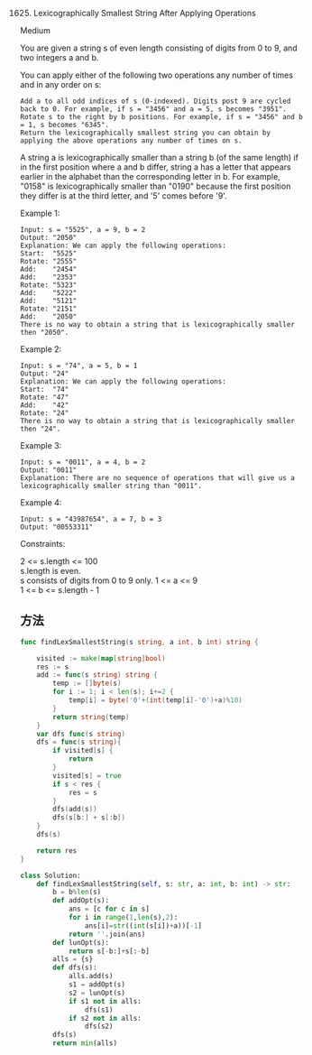 1625. Lexicographically Smallest String After Applying Operations


Medium


You are given a string s of even length consisting of digits from 0 to 9, and two integers a and b.

You can apply either of the following two operations any number of times and in any order on s:

```
Add a to all odd indices of s (0-indexed). Digits post 9 are cycled back to 0. For example, if s = "3456" and a = 5, s becomes "3951".
Rotate s to the right by b positions. For example, if s = "3456" and b = 1, s becomes "6345".
Return the lexicographically smallest string you can obtain by applying the above operations any number of times on s.
```

A string a is lexicographically smaller than a string b (of the same length) if in the first position where a and b differ, string a has a letter that appears earlier in the alphabet than the corresponding letter in b. For example, "0158" is lexicographically smaller than "0190" because the first position they differ is at the third letter, and '5' comes before '9'.

 

Example 1:

```
Input: s = "5525", a = 9, b = 2
Output: "2050"
Explanation: We can apply the following operations:
Start:  "5525"
Rotate: "2555"
Add:    "2454"
Add:    "2353"
Rotate: "5323"
Add:    "5222"
​​​​​​​Add:    "5121"
​​​​​​​Rotate: "2151"
​​​​​​​Add:    "2050"​​​​​​​​​​​​
There is no way to obtain a string that is lexicographically smaller then "2050".
```

Example 2:

```
Input: s = "74", a = 5, b = 1
Output: "24"
Explanation: We can apply the following operations:
Start:  "74"
Rotate: "47"
​​​​​​​Add:    "42"
​​​​​​​Rotate: "24"​​​​​​​​​​​​
There is no way to obtain a string that is lexicographically smaller then "24".
```

Example 3:

```
Input: s = "0011", a = 4, b = 2
Output: "0011"
Explanation: There are no sequence of operations that will give us a lexicographically smaller string than "0011".
```

Example 4:

```
Input: s = "43987654", a = 7, b = 3
Output: "00553311"
```

Constraints:

2 <= s.length <= 100  
s.length is even.  
s consists of digits from 0 to 9 only.
1 <= a <= 9   
1 <= b <= s.length - 1 


## 方法


```go
func findLexSmallestString(s string, a int, b int) string {

    visited := make(map[string]bool)
    res := s
    add := func(s string) string {
        temp := []byte(s)
        for i := 1; i < len(s); i+=2 {
            temp[i] = byte('0'+(int(temp[i]-'0')+a)%10)
        }
        return string(temp)
    }
    var dfs func(s string)
    dfs = func(s string){
        if visited[s] {
            return
        }
        visited[s] = true
        if s < res {
            res = s
        }
        dfs(add(s))
        dfs(s[b:] + s[:b])
    }
    dfs(s)

    return res
}
```

```python
class Solution:
    def findLexSmallestString(self, s: str, a: int, b: int) -> str:
        b = b%len(s)
        def addOpt(s):
            ans = [c for c in s]
            for i in range(1,len(s),2):               
                ans[i]=str((int(s[i])+a))[-1]
            return ''.join(ans)
        def lunOpt(s):
            return s[-b:]+s[:-b]
        alls = {s}  
        def dfs(s):           
            alls.add(s)          
            s1 = addOpt(s)
            s2 = lunOpt(s)          
            if s1 not in alls:                
                dfs(s1)           
            if s2 not in alls:
                dfs(s2)
        dfs(s)
        return min(alls)
```